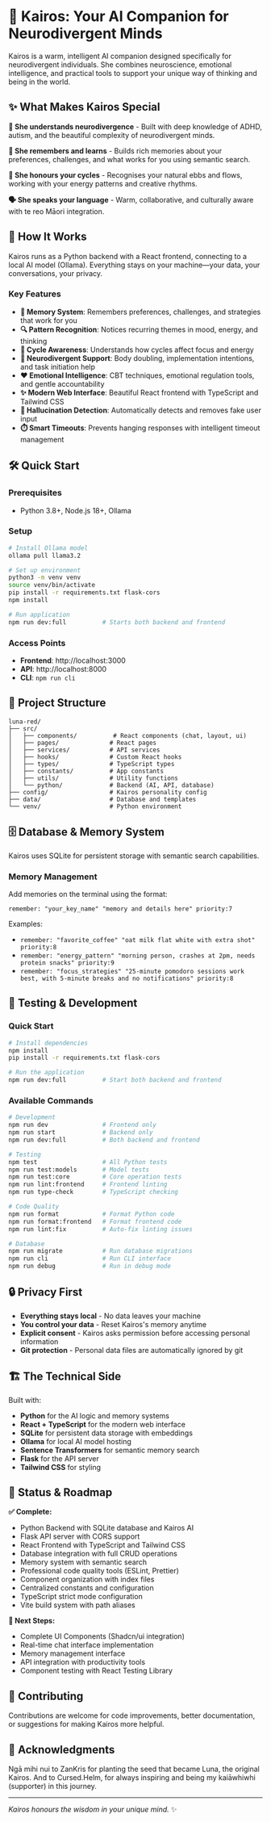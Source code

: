 # 🌙 Kairos: Your AI Companion for Neurodivergent Minds

Kairos is a warm, intelligent AI companion designed specifically for neurodivergent individuals. She combines neuroscience, emotional intelligence, and practical tools to support your unique way of thinking and being in the world.

## ✨ What Makes Kairos Special

**🧠 She understands neurodivergence** - Built with deep knowledge of ADHD, autism, and the beautiful complexity of neurodivergent minds.

**💭 She remembers and learns** - Builds rich memories about your preferences, challenges, and what works for you using semantic search.

**🌊 She honours your cycles** - Recognises your natural ebbs and flows, working with your energy patterns and creative rhythms.

**🗣️ She speaks your language** - Warm, collaborative, and culturally aware with te reo Māori integration.

## 🚀 How It Works

Kairos runs as a Python backend with a React frontend, connecting to a local AI model (Ollama). Everything stays on your machine—your data, your conversations, your privacy.

### Key Features
- **🧠 Memory System**: Remembers preferences, challenges, and strategies that work for you
- **🔍 Pattern Recognition**: Notices recurring themes in mood, energy, and thinking
- **🌙 Cycle Awareness**: Understands how cycles affect focus and energy
- **🎯 Neurodivergent Support**: Body doubling, implementation intentions, and task initiation help
- **❤️ Emotional Intelligence**: CBT techniques, emotional regulation tools, and gentle accountability
- **✨ Modern Web Interface**: Beautiful React frontend with TypeScript and Tailwind CSS
- **🚨 Hallucination Detection**: Automatically detects and removes fake user input
- **⏱️ Smart Timeouts**: Prevents hanging responses with intelligent timeout management

## 🛠️ Quick Start

### Prerequisites
- Python 3.8+, Node.js 18+, Ollama

### Setup
```bash
# Install Ollama model
ollama pull llama3.2

# Set up environment
python3 -m venv venv
source venv/bin/activate
pip install -r requirements.txt flask-cors
npm install

# Run application
npm run dev:full          # Starts both backend and frontend
```

### Access Points
- **Frontend**: http://localhost:3000
- **API**: http://localhost:8000
- **CLI**: `npm run cli`

## 📁 Project Structure

```
luna-red/
├── src/
│   ├── components/          # React components (chat, layout, ui)
│   ├── pages/              # React pages
│   ├── services/           # API services
│   ├── hooks/              # Custom React hooks
│   ├── types/              # TypeScript types
│   ├── constants/          # App constants
│   ├── utils/              # Utility functions
│   └── python/             # Backend (AI, API, database)
├── config/                 # Kairos personality config
├── data/                   # Database and templates
└── venv/                   # Python environment
```

## 🗄️ Database & Memory System

Kairos uses SQLite for persistent storage with semantic search capabilities.

### Memory Management
Add memories on the terminal using the format:
```
remember: "your_key_name" "memory and details here" priority:7
```

Examples:
- `remember: "favorite_coffee" "oat milk flat white with extra shot" priority:8`
- `remember: "energy_pattern" "morning person, crashes at 2pm, needs protein snacks" priority:9`
- `remember: "focus_strategies" "25-minute pomodoro sessions work best, with 5-minute breaks and no notifications" priority:8`

## 🧪 Testing & Development

### Quick Start
```bash
# Install dependencies
npm install
pip install -r requirements.txt flask-cors

# Run the application
npm run dev:full          # Start both backend and frontend
```

### Available Commands
```bash
# Development
npm run dev               # Frontend only
npm run start             # Backend only
npm run dev:full          # Both backend and frontend

# Testing
npm test                  # All Python tests
npm run test:models       # Model tests
npm run test:core         # Core operation tests
npm run lint:frontend     # Frontend linting
npm run type-check        # TypeScript checking

# Code Quality
npm run format            # Format Python code
npm run format:frontend   # Format frontend code
npm run lint:fix          # Auto-fix linting issues

# Database
npm run migrate           # Run database migrations
npm run cli               # Run CLI interface
npm run debug             # Run in debug mode
```

## 🔒 Privacy First

- **Everything stays local** - No data leaves your machine
- **You control your data** - Reset Kairos's memory anytime
- **Explicit consent** - Kairos asks permission before accessing personal information
- **Git protection** - Personal data files are automatically ignored by git

## 🏗️ The Technical Side

Built with:
- **Python** for the AI logic and memory systems
- **React + TypeScript** for the modern web interface
- **SQLite** for persistent data storage with embeddings
- **Ollama** for local AI model hosting
- **Sentence Transformers** for semantic memory search
- **Flask** for the API server
- **Tailwind CSS** for styling

## 🔮 Status & Roadmap

**✅ Complete:**
- Python Backend with SQLite database and Kairos AI
- Flask API server with CORS support
- React Frontend with TypeScript and Tailwind CSS
- Database integration with full CRUD operations
- Memory system with semantic search
- Professional code quality tools (ESLint, Prettier)
- Component organization with index files
- Centralized constants and configuration
- TypeScript strict mode configuration
- Vite build system with path aliases

**🚀 Next Steps:**
- Complete UI Components (Shadcn/ui integration)
- Real-time chat interface implementation
- Memory management interface
- API integration with productivity tools
- Component testing with React Testing Library

## 🤝 Contributing

Contributions are welcome for code improvements, better documentation, or suggestions for making Kairos more helpful.

## 🙏 Acknowledgments

Ngā mihi nui to ZanKris for planting the seed that became Luna, the original Kairos. And to Cursed.Helm, for always inspiring and being my kaiāwhiwhi (supporter) in this journey.

---

*Kairos honours the wisdom in your unique mind.* ✨